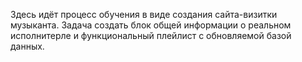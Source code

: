 Здесь идёт процесс обучения в виде создания сайта-визитки музыканта.
Задача создать блок общей информации о реальном исполнитерле и функциональный плейлист с обновляемой базой данных.
